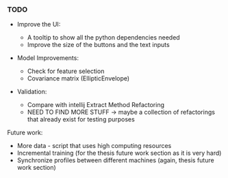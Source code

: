 ### TODO

- Improve the UI:
  - A tooltip to show all the python dependencies needed
  - Improve the size of the buttons and the text inputs
- Model Improvements:
  - Check for feature selection
  - Covariance matrix (EllipticEnvelope)


- Validation:
  - Compare with intellij Extract Method Refactoring
  - NEED TO FIND MORE STUFF -> maybe a collection of refactorings that already exist for testing purposes

Future work:
- More data - script that uses high computing resources
- Incremental training (for the thesis future work section as it is very hard)
- Synchronize profiles between different machines (again, thesis future work section)